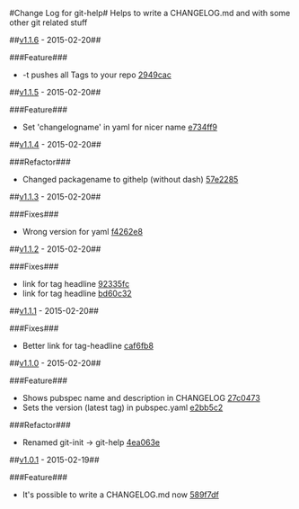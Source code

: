 #Change Log for git-help#
Helps to write a CHANGELOG.md and with some other git related stuff

##[v1.1.6](http://github.com/mikemitterer/dart-git-help/commits/v1.1.6) - 2015-02-20##

###Feature###
* -t pushes all Tags to your repo [2949cac](http://github.com/mikemitterer/dart-git-help/commit/2949cacb8181a34a5a39d803a54a3f85544dbca2)

##[v1.1.5](http://github.com/mikemitterer/dart-git-help/commits/v1.1.5) - 2015-02-20##

###Feature###
* Set 'changelogname' in yaml for nicer name [e734ff9](http://github.com/mikemitterer/dart-git-help/commit/e734ff9c553e6989ecd084591dcaee1f8d4698f1)

##[v1.1.4](http://github.com/mikemitterer/dart-git-help/commits/v1.1.4) - 2015-02-20##

###Refactor###
* Changed packagename to githelp (without dash) [57e2285](http://github.com/mikemitterer/dart-git-help/commit/57e22850062bc4f52114500c55ac2905585310cd)

##[v1.1.3](http://github.com/mikemitterer/dart-git-help/commits/v1.1.3) - 2015-02-20##

###Fixes###
* Wrong version for yaml [f4262e8](http://github.com/mikemitterer/dart-git-help/commit/f4262e84f7b793556d379590cd462d76a11a765e)

##[v1.1.2](http://github.com/mikemitterer/dart-git-help/commits/v1.1.2) - 2015-02-20##

###Fixes###
* link for tag headline [92335fc](http://github.com/mikemitterer/dart-git-help/commit/92335fc12509a09301a765853532334ce327a475)
* link for tag headline [bd60c32](http://github.com/mikemitterer/dart-git-help/commit/bd60c326f329d2fbea4e337cba9953a3feb7bca0)

##[v1.1.1](http://github.com/mikemitterer/dart-git-help/commits/v1.1.1) - 2015-02-20##

###Fixes###
* Better link for tag-headline [caf6fb8](http://github.com/mikemitterer/dart-git-help/commit/caf6fb8ccaf2e2c3cffc365177022a3e3449ffee)

##[v1.1.0](http://github.com/mikemitterer/dart-git-help/commits/v1.1.0) - 2015-02-20##

###Feature###
* Shows pubspec name and description in CHANGELOG [27c0473](http://github.com/mikemitterer/dart-git-help/commit/27c047343bc75152d684e9d83e25dc74ae055856)
* Sets the version (latest tag) in pubspec.yaml [e2bb5c2](http://github.com/mikemitterer/dart-git-help/commit/e2bb5c25c53699523e000812ee2336eeff5c8490)

###Refactor###
* Renamed git-init -> git-help [4ea063e](http://github.com/mikemitterer/dart-git-help/commit/4ea063ea9d4abd349bcd2f02a52bd7e9db45fa32)

##[v1.0.1](http://github.com/mikemitterer/dart-git-help/commits/v1.0.1) - 2015-02-19##

###Feature###
* It's possible to write a CHANGELOG.md now [589f7df](http://github.com/mikemitterer/dart-git-help/commit/589f7df523f681df166de7526db407add803db87)
